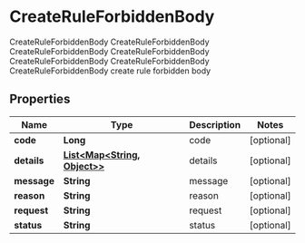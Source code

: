 

# CreateRuleForbiddenBody

CreateRuleForbiddenBody CreateRuleForbiddenBody CreateRuleForbiddenBody CreateRuleForbiddenBody CreateRuleForbiddenBody CreateRuleForbiddenBody CreateRuleForbiddenBody create rule forbidden body
## Properties

Name | Type | Description | Notes
------------ | ------------- | ------------- | -------------
**code** | **Long** | code |  [optional]
**details** | [**List&lt;Map&lt;String, Object&gt;&gt;**](Map.md) | details |  [optional]
**message** | **String** | message |  [optional]
**reason** | **String** | reason |  [optional]
**request** | **String** | request |  [optional]
**status** | **String** | status |  [optional]



